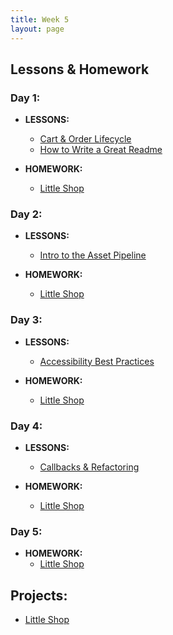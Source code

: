 ```yaml
---
title: Week 5
layout: page
---
```


## Lessons & Homework

### Day 1:

* **LESSONS:**
  - [Cart & Order Lifecycle](../lessons/cart_implementation)
  - [How to Write a Great Readme](../lessons/how_to_write_a_great_readme)

* **HOMEWORK:**
  - [Little Shop](http://backend.turing.io/module2/projects/little_shop)

### Day 2:

* **LESSONS:**
  - [Intro to the Asset Pipeline](../lessons/intro_to_the_asset_pipeline)

* **HOMEWORK:**
  - [Little Shop](http://backend.turing.io/module2/projects/little_shop)

### Day 3:

* **LESSONS:**
  - [Accessibility Best Practices](../lessons/accessibility_best_practices)

* **HOMEWORK:**
  - [Little Shop](http://backend.turing.io/module2/projects/little_shop)

### Day 4:

* **LESSONS:**
  - [Callbacks & Refactoring](../lessons/callbacks_and_refactoring)

* **HOMEWORK:**
  - [Little Shop](http://backend.turing.io/module2/projects/little_shop)

### Day 5:

* **HOMEWORK:**
  - [Little Shop](http://backend.turing.io/module2/projects/little_shop)

## Projects:

* [Little Shop](http://backend.turing.io/module2/projects/little_shop)
